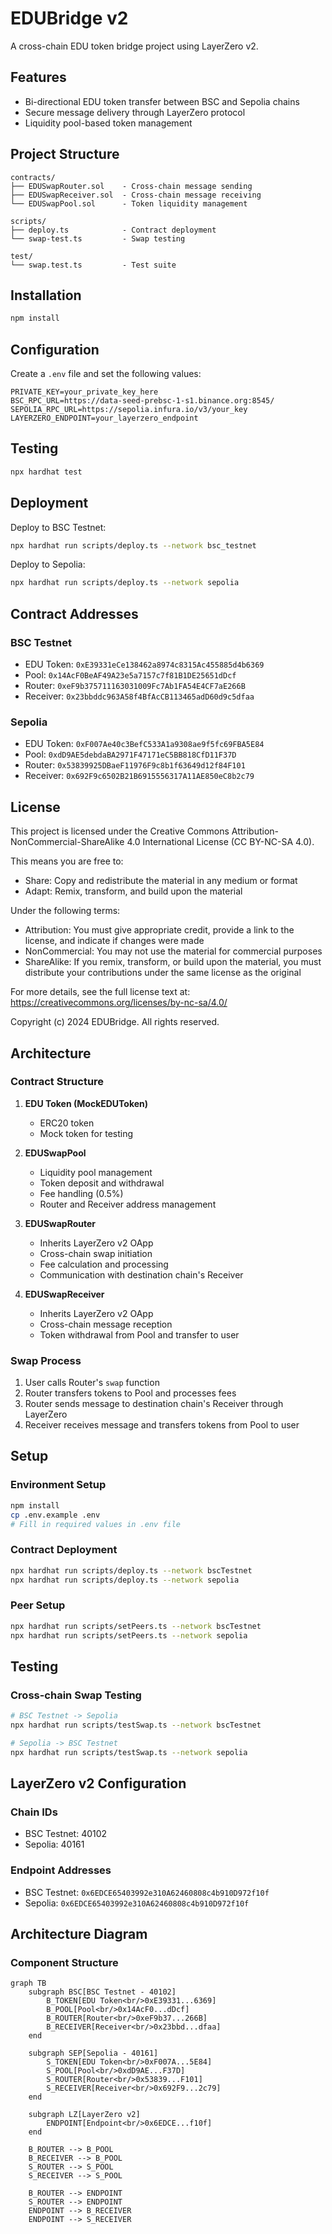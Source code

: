 # EDUBridge v2

A cross-chain EDU token bridge project using LayerZero v2.

## Features

- Bi-directional EDU token transfer between BSC and Sepolia chains
- Secure message delivery through LayerZero protocol
- Liquidity pool-based token management

## Project Structure

```
contracts/
├── EDUSwapRouter.sol    - Cross-chain message sending
├── EDUSwapReceiver.sol  - Cross-chain message receiving
└── EDUSwapPool.sol      - Token liquidity management

scripts/
├── deploy.ts            - Contract deployment
└── swap-test.ts         - Swap testing

test/
└── swap.test.ts         - Test suite
```

## Installation

```bash
npm install
```

## Configuration

Create a `.env` file and set the following values:

```env
PRIVATE_KEY=your_private_key_here
BSC_RPC_URL=https://data-seed-prebsc-1-s1.binance.org:8545/
SEPOLIA_RPC_URL=https://sepolia.infura.io/v3/your_key
LAYERZERO_ENDPOINT=your_layerzero_endpoint
```

## Testing

```bash
npx hardhat test
```

## Deployment

Deploy to BSC Testnet:

```bash
npx hardhat run scripts/deploy.ts --network bsc_testnet
```

Deploy to Sepolia:

```bash
npx hardhat run scripts/deploy.ts --network sepolia
```

## Contract Addresses

### BSC Testnet

- EDU Token: `0xE39331eCe138462a8974c8315Ac455885d4b6369`
- Pool: `0x14AcF0BeAF49A23e5a7157c7f81B1DE25651dDcf`
- Router: `0xeF9b375711163031009Fc7Ab1FA54E4CF7aE266B`
- Receiver: `0x23bbddc963A58f4BfAcCB113465adD60d9c5dfaa`

### Sepolia

- EDU Token: `0xF007Ae40c3BefC533A1a9308ae9f5fc69FBA5E84`
- Pool: `0xdD9AE5debdaBA2971F47171eC5BB818CfD11F37D`
- Router: `0x53839925DBaeF11976F9c8b1f63649d12f84F101`
- Receiver: `0x692F9c6502B21B6915556317A11AE850eC8b2c79`

## License

This project is licensed under the Creative Commons Attribution-NonCommercial-ShareAlike 4.0 International License (CC BY-NC-SA 4.0).

This means you are free to:

- Share: Copy and redistribute the material in any medium or format
- Adapt: Remix, transform, and build upon the material

Under the following terms:

- Attribution: You must give appropriate credit, provide a link to the license, and indicate if changes were made
- NonCommercial: You may not use the material for commercial purposes
- ShareAlike: If you remix, transform, or build upon the material, you must distribute your contributions under the same license as the original

For more details, see the full license text at:
https://creativecommons.org/licenses/by-nc-sa/4.0/

Copyright (c) 2024 EDUBridge. All rights reserved.

## Architecture

### Contract Structure

1. **EDU Token (MockEDUToken)**

   - ERC20 token
   - Mock token for testing

2. **EDUSwapPool**

   - Liquidity pool management
   - Token deposit and withdrawal
   - Fee handling (0.5%)
   - Router and Receiver address management

3. **EDUSwapRouter**

   - Inherits LayerZero v2 OApp
   - Cross-chain swap initiation
   - Fee calculation and processing
   - Communication with destination chain's Receiver

4. **EDUSwapReceiver**
   - Inherits LayerZero v2 OApp
   - Cross-chain message reception
   - Token withdrawal from Pool and transfer to user

### Swap Process

1. User calls Router's `swap` function
2. Router transfers tokens to Pool and processes fees
3. Router sends message to destination chain's Receiver through LayerZero
4. Receiver receives message and transfers tokens from Pool to user

## Setup

### Environment Setup

```bash
npm install
cp .env.example .env
# Fill in required values in .env file
```

### Contract Deployment

```bash
npx hardhat run scripts/deploy.ts --network bscTestnet
npx hardhat run scripts/deploy.ts --network sepolia
```

### Peer Setup

```bash
npx hardhat run scripts/setPeers.ts --network bscTestnet
npx hardhat run scripts/setPeers.ts --network sepolia
```

## Testing

### Cross-chain Swap Testing

```bash
# BSC Testnet -> Sepolia
npx hardhat run scripts/testSwap.ts --network bscTestnet

# Sepolia -> BSC Testnet
npx hardhat run scripts/testSwap.ts --network sepolia
```

## LayerZero v2 Configuration

### Chain IDs

- BSC Testnet: 40102
- Sepolia: 40161

### Endpoint Addresses

- BSC Testnet: `0x6EDCE65403992e310A62460808c4b910D972f10f`
- Sepolia: `0x6EDCE65403992e310A62460808c4b910D972f10f`

## Architecture Diagram

### Component Structure

```mermaid
graph TB
    subgraph BSC[BSC Testnet - 40102]
        B_TOKEN[EDU Token<br/>0xE39331...6369]
        B_POOL[Pool<br/>0x14AcF0...dDcf]
        B_ROUTER[Router<br/>0xeF9b37...266B]
        B_RECEIVER[Receiver<br/>0x23bbd...dfaa]
    end

    subgraph SEP[Sepolia - 40161]
        S_TOKEN[EDU Token<br/>0xF007A...5E84]
        S_POOL[Pool<br/>0xdD9AE...F37D]
        S_ROUTER[Router<br/>0x53839...F101]
        S_RECEIVER[Receiver<br/>0x692F9...2c79]
    end

    subgraph LZ[LayerZero v2]
        ENDPOINT[Endpoint<br/>0x6EDCE...f10f]
    end

    B_ROUTER --> B_POOL
    B_RECEIVER --> B_POOL
    S_ROUTER --> S_POOL
    S_RECEIVER --> S_POOL

    B_ROUTER --> ENDPOINT
    S_ROUTER --> ENDPOINT
    ENDPOINT --> B_RECEIVER
    ENDPOINT --> S_RECEIVER
```
